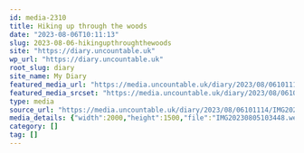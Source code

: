 ```yaml
---
id: media-2310
title: Hiking up through the woods
date: "2023-08-06T10:11:13"
slug: 2023-08-06-hikingupthroughthewoods
site: "https://diary.uncountable.uk"
wp_url: "https://diary.uncountable.uk"
root_slug: diary
site_name: My Diary
featured_media_url: "https://media.uncountable.uk/diary/2023/08/06101114/IMG20230805103448.webp"
featured_media_srcset: "https://media.uncountable.uk/diary/2023/08/06101114/IMG20230805103448-300x225.webp 300w, https://media.uncountable.uk/diary/2023/08/06101114/IMG20230805103448-1024x768.webp 1024w, https://media.uncountable.uk/diary/2023/08/06101114/IMG20230805103448-150x150.webp 150w, https://media.uncountable.uk/diary/2023/08/06101114/IMG20230805103448-640x480.webp 640w, https://media.uncountable.uk/diary/2023/08/06101114/IMG20230805103448.webp 2000w"
type: media
source_url: "https://media.uncountable.uk/diary/2023/08/06101114/IMG20230805103448.webp"
media_details: {"width":2000,"height":1500,"file":"IMG20230805103448.webp","filesize":196948,"sizes":{"medium":{"file":"IMG20230805103448-300x225.webp","width":300,"height":225,"filesize":20096,"mime_type":"image/webp","source_url":"https://media.uncountable.uk/diary/2023/08/06101114/IMG20230805103448-300x225.webp"},"large":{"file":"IMG20230805103448-1024x768.webp","width":1024,"height":768,"filesize":152358,"mime_type":"image/webp","source_url":"https://media.uncountable.uk/diary/2023/08/06101114/IMG20230805103448-1024x768.webp"},"thumbnail":{"file":"IMG20230805103448-150x150.webp","width":150,"height":150,"filesize":6980,"mime_type":"image/webp","source_url":"https://media.uncountable.uk/diary/2023/08/06101114/IMG20230805103448-150x150.webp"},"mobwidth":{"file":"IMG20230805103448-640x480.webp","width":640,"height":480,"filesize":72988,"mime_type":"image/webp","source_url":"https://media.uncountable.uk/diary/2023/08/06101114/IMG20230805103448-640x480.webp"},"full":{"file":"IMG20230805103448.webp","width":2000,"height":1500,"mime_type":"image/webp","source_url":"https://media.uncountable.uk/diary/2023/08/06101114/IMG20230805103448.webp"}},"image_meta":{"aperture":"0","credit":"","camera":"","caption":"","created_timestamp":"0","copyright":"","focal_length":"0","iso":"0","shutter_speed":"0","title":"","orientation":"0","keywords":[]}}
category: []
tag: []
---
```


